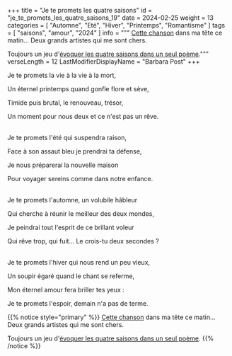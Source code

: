 +++
title = "Je te promets les quatre saisons"
id = "je_te_promets_les_quatre_saisons_19"
date = 2024-02-25
weight = 13
categories = [ "Automne", "Eté", "Hiver", "Printemps", "Romantisme" ]
tags = [ "saisons", "amour", "2024" ]
info = """
[Cette chanson](https://fr.wikipedia.org/wiki/Je_te_promets_(chanson_de_Johnny_Hallyday)) dans ma tête ce matin... Deux grands artistes qui me sont chers.

Toujours un jeu d'[évoquer les quatre saisons dans un seul poème](../14_quatorzieme_saison/a_la_course_aux_saisons)."""
verseLength = 12
LastModifierDisplayName = "Barbara Post"
+++

Je te promets la vie à la vie à la mort,

Un éternel printemps quand gonfle flore et sève,

Timide puis brutal, le renouveau, trésor,

Un moment pour nous deux et ce n'est pas un rêve.

 \
Je te promets l'été qui suspendra raison,

Face à son assaut bleu je prendrai ta défense,

Je nous préparerai la nouvelle maison

Pour voyager sereins comme dans notre enfance.

 \
Je te promets l'automne, un volubile hâbleur

Qui cherche à réunir le meilleur des deux mondes,

Je peindrai tout l'esprit de ce brillant voleur

Qui rêve trop, qui fuit... Le crois-tu deux secondes ?

 \
Je te promets l'hiver qui nous rend un peu vieux,

Un soupir égaré quand le chant se referme,

Mon éternel amour fera briller tes yeux :

Je te promets l'espoir, demain n'a pas de terme.

{{% notice style="primary" %}}
[Cette chanson](https://fr.wikipedia.org/wiki/Je_te_promets_(chanson_de_Johnny_Hallyday)) dans ma tête ce matin... Deux grands artistes qui me sont chers.

Toujours un jeu d'[évoquer les quatre saisons dans un seul poème](../14_quatorzieme_saison/a_la_course_aux_saisons).
{{% /notice %}}
